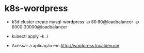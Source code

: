 # k8s-wordpress

- k3d cluster create mysql-wordpress -p 80:80@loadbalancer -p 8000:30000@loadbalancer
- kubectl apply -k ./

- Acessar a aplicação em http://wordpress.localdev.me
